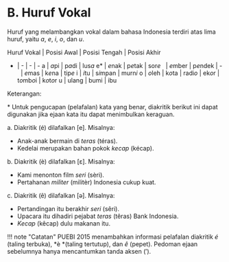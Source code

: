 # B. Huruf Vokal

Huruf yang melambangkan vokal dalam bahasa Indonesia terdiri atas lima huruf, yaitu *a*, *e*, *i*, *o*, dan *u*.

Huruf Vokal | Posisi Awal | Posisi Tengah | Posisi Akhir
- | - | - | -
a | *a*pi | p*a*di | lus*a*
e* | *e*nak | p*e*tak | sor*e*
&nbsp; | *e*mber | p*e*ndek | -
&nbsp; | *e*mas | k*e*na | tip*e*
i | *i*tu | s*i*mpan | murn*i*
o | *o*leh | k*o*ta | radi*o*
  | ek*o*r | t*o*mb*o*i | k*o*t*o*r
u | ulang | bumi | ibu

Keterangan:

\* Untuk pengucapan (pelafalan) kata yang benar, diakritik berikut ini dapat digunakan jika ejaan kata itu dapat menimbulkan keraguan.

a. Diakritik (é) dilafalkan [e]. Misalnya:

- Anak-anak bermain di *teras* (téras).
- Kedelai merupakan bahan pokok *kecap* (kécap).

b. Diakritik (è) dilafalkan [ɛ]. Misalnya:

- Kami menonton film *seri* (sèri).
- Pertahanan *militer* (militèr) Indonesia cukup kuat.

c. Diakritik (ê) dilafalkan [ə]. Misalnya:

- Pertandingan itu berakhir *seri* (sêri).
- Upacara itu dihadiri pejabat *teras* (têras) Bank Indonesia.
- *Kecap* (kêcap) dulu makanan itu.

!!! note "Catatan"
	PUEBI 2015 menambahkan informasi pelafalan diakritik *é* (taling terbuka), *è *(taling tertutup), dan *ê* (pepet). Pedoman ejaan sebelumnya hanya mencantumkan tanda aksen (′).
